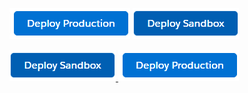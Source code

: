 ![Deploy production](https://raw.githubusercontent.com/dvnube/ValidacaoInscricaoEstadual/master/images/deployproduction.jpg?token=ASMECFXIG3MRY2OCOKLIZB3AAROVS)
![Deploy sandbox](https://raw.githubusercontent.com/dvnube/ValidacaoInscricaoEstadual/master/images/deploysandbox.jpg)



<a href="https://githubsfdeploy.herokuapp.com">
  <img alt="Deploy Sandbox"
       src="https://raw.githubusercontent.com/dvnube/ValidacaoInscricaoEstadual/master/images/deploysandbox.jpg">
</a>

<a href="https://githubsfdeploy.herokuapp.com">
  <img alt="Deploy Production"
       src="https://raw.githubusercontent.com/dvnube/ValidacaoInscricaoEstadual/master/images/deployproduction.jpg">
</a>
